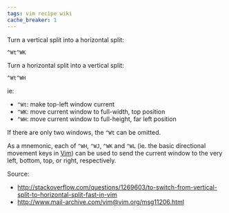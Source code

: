 ```yaml
---
tags: vim recipe wiki
cache_breaker: 1
---
```


Turn a vertical split into a horizontal split:

    ^Wt^WK

Turn a horizontal split into a vertical split:

    ^Wt^WH

ie:

-   `^Wt`: make top-left window current
-   `^WK`: move current window to full-width, top position
-   `^WH`: move current window to full-height, far left position

If there are only two windows, the `^Wt` can be omitted.

As a mnemonic, each of `^WH`, `^WJ`, `^WK` and `^WL` (ie. the basic directional movement keys in [Vim](/wiki/Vim)) can be used to send the current window to the very left, bottom, top, or right, respectively.

Source:

-   <http://stackoverflow.com/questions/1269603/to-switch-from-vertical-split-to-horizontal-split-fast-in-vim>
-   <http://www.mail-archive.com/vim@vim.org/msg11206.html>
